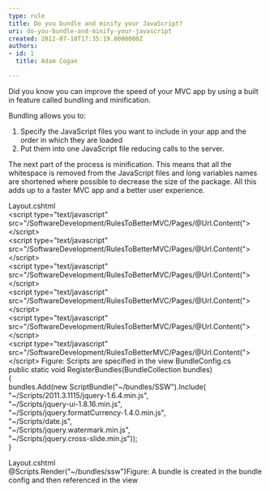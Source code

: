```yaml
---
type: rule
title: Do you bundle and minify your JavaScript?
uri: do-you-bundle-and-minify-your-javascript
created: 2012-07-18T17:35:19.0000000Z
authors:
- id: 1
  title: Adam Cogan

---
```


 
Did you know you can improve the speed of your MVC app by using a built in feature called bundling and minification.
 
Bundling allows you to:

1. Specify the JavaScript files you want to include in your app and the order in which they are loaded
2. Put them into one JavaScript file reducing calls to the server.


The next part of the process is minification. This means that all the whitespace is removed from the JavaScript files and long variables names are shortened where possible to decrease the size of the package.
 All this adds up to a faster MVC app and a better user experience.

Layout.cshtml
<br>&lt;script type="text/javascript" src="/SoftwareDevelopment/RulesToBetterMVC/Pages/@Url.Content("&gt;&lt;/script&gt;
 <br>&lt;script type="text/javascript" src="/SoftwareDevelopment/RulesToBetterMVC/Pages/@Url.Content("&gt;&lt;/script&gt;
 <br>&lt;script type="text/javascript" src="/SoftwareDevelopment/RulesToBetterMVC/Pages/@Url.Content("&gt;&lt;/script&gt;
  <br>&lt;script type="text/javascript" src="/SoftwareDevelopment/RulesToBetterMVC/Pages/@Url.Content("&gt;&lt;/script&gt;
 <br>&lt;script type="text/javascript" src="/SoftwareDevelopment/RulesToBetterMVC/Pages/@Url.Content("&gt;&lt;/script&gt;
 <br>&lt;script type="text/javascript" src="/SoftwareDevelopment/RulesToBetterMVC/Pages/@Url.Content("&gt;&lt;/script&gt;
 Figure: Scripts are specified in the view
BundleConfig.cs
<br>public static void RegisterBundles(BundleCollection bundles)
 <br>        {
 <br>            bundles.Add(new ScriptBundle("~/bundles/SSW").Include(
 <br>                        "~/Scripts/2011.3.1115/jquery-1.6.4.min.js", 
 <br>                        "~/Scripts/jquery-ui-1.8.16.min.js",
 <br>                        "~/Scripts/jquery.formatCurrency-1.4.0.min.js",
 <br>                        "~/Scripts/date.js",
 <br>                        "~/Scripts/jquery.watermark.min.js",
 <br>                        "~/Scripts/jquery.cross-slide.min.js"));
 <br>        }

Layout.cshtml
<br>@Scripts.Render("~/bundles/ssw")Figure: A bundle is created in the bundle config and then referenced in the view
